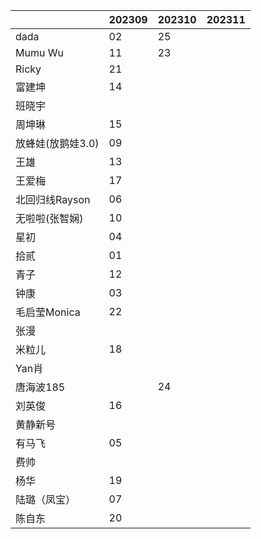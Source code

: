 |                   | 202309 | 202310 | 202311 |
| ----------------- | ------ | ------ | ------ |
| dada              |   02     |   25     |        |
| Mumu Wu           |   11     |    23    |        |
| Ricky       |    21    |        |        |
| 富建坤         |   14     |        |        |
| 班晓宇            |        |        |        |
| 周坤琳            |   15     |        |        |
| 放蜂娃(放鹅娃3.0) |   09     |        |        |
| 王雄              |   13     |        |        |
| 王爱梅            |   17     |        |        |
| 北回归线Rayson |    06    |        |        |
| 无啦啦(张智娴)     |   10     |        |        |
| 星初          |   04    |        |        |
| 拾贰              |    01    |        |        |
| 青子              |   12    |        |        |
| 钟康              |  03      |        |        |
| 毛启莹Monica      |    22    |        |        |
| 张漫            |        |        |        |
| 米粒儿            |    18    |        |        |
| Yan肖        |        |        |        |
| 唐海波185      |        |    24    |        |
| 刘英俊            | 16 |        |        |
| 黄静新号 |  |  |  |
| 有马飞 | 05 |  |  |
| 费帅 |  |  |  |
| 杨华 | 19 |  |  |
| 陆璐（凤宝） | 07 |  |  |
| 陈自东 | 20 |  |  |